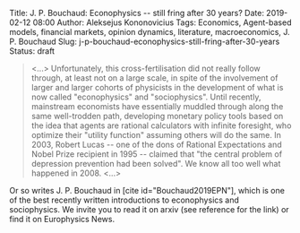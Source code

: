 Title: J. P. Bouchaud: Econophysics -- still fring after 30 years?
Date: 2019-02-12 08:00
Author: Aleksejus Kononovicius
Tags: Economics, Agent-based models, financial markets, opinion dynamics, literature, macroeconomics, J. P. Bouchaud
Slug: j-p-bouchaud-econophysics-still-fring-after-30-years
Status: draft

> <...> Unfortunately, this cross-fertilisation did not really follow through, at
> least not on a large scale, in spite of the involvement of larger and larger
> cohorts of physicists in the development of what is now called "econophysics"
> and "sociophysics". Until recently, mainstream economists have essentially
> muddled through along the same well-trodden path, developing monetary policy
> tools based on the idea that agents are rational calculators with infinite
> foresight, who optimize their "utility function" assuming others will do the
> same. In 2003, Robert Lucas -- one of the dons of Rational Expectations and
> Nobel Prize recipient in 1995 -- claimed that "the central problem of
> depression prevention had been solved". We know all too well what happened in
> 2008. <...>

Or so writes J. P. Bouchaud in [cite id="Bouchaud2019EPN"], which is one of the
best recently written introductions to econophysics and sociophysics. We invite
you to read it on arxiv (see reference for the link) or find it on Europhysics
News.
